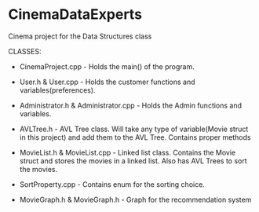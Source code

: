 # CinemaDataExperts
Cinema project for the Data Structures class

CLASSES:

- CinemaProject.cpp - Holds the main() of the program.

- User.h & User.cpp - Holds the customer functions and variables(preferences).

- Administrator.h & Administrator.cpp - Holds the Admin functions and variables.

- AVLTree.h - AVL Tree class. Will take any type of variable(Movie struct in this project) and add them to the AVL Tree. Contains proper methods

- MovieList.h & MovieList.cpp - Linked list class. Contains the Movie struct and stores the movies in a linked list. Also has AVL Trees to sort the movies.

- SortProperty.cpp - Contains enum for the sorting choice.

- MovieGraph.h & MovieGraph.h - Graph for the recommendation system